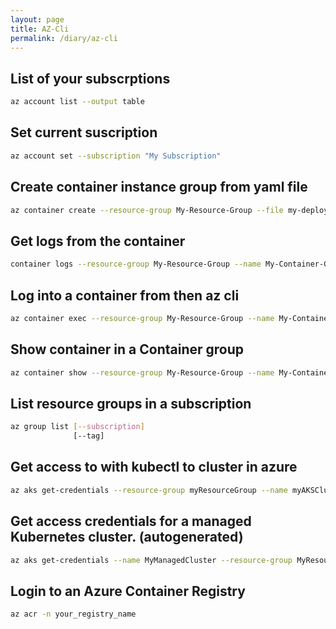 ```yaml
---
layout: page
title: AZ-Cli
permalink: /diary/az-cli
---
```


## List of your subscrptions
```bash
az account list --output table
```
## Set current suscription
```bash
az account set --subscription "My Subscription"
```
## Create container instance group from yaml file
```bash
az container create --resource-group My-Resource-Group --file my-deploy-file.yaml
```
## Get logs from the container
```bash
container logs --resource-group My-Resource-Group --name My-Container-Group-name --container-name My-Container-Name
```
## Log into a container from then az cli
```bash
az container exec --resource-group My-Resource-Group --name My-Container-Group-name --container-name My-Container-Nam --exec-command "/bin/bash"
```
## Show container in a Container group
```bash
az container show --resource-group My-Resource-Group --name My-Container-Group-name --output table
```

## List resource groups in a subscription
```bash
az group list [--subscription]
              [--tag]
```

## Get access to with kubectl to cluster in azure
```bash
az aks get-credentials --resource-group myResourceGroup --name myAKSCluster
```
## Get access credentials for a managed Kubernetes cluster. (autogenerated)
```bash
az aks get-credentials --name MyManagedCluster --resource-group MyResourceGroup
```

## Login to an Azure Container Registry
```bash
az acr -n your_registry_name
```
